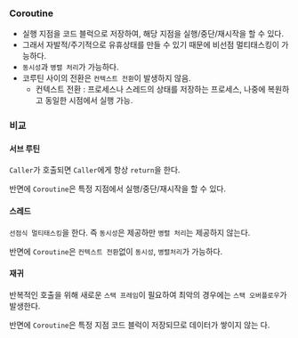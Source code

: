 ### Coroutine
- 실행 지점을 코드 블럭으로 저장하여, 해당 지점을 실행/중단/재시작을 할 수 있다.
- 그래서 자발적/주기적으로 유휴상태를 만들 수 있기 때문에 비선점 멀티태스킹이 가능하다.
- `동시성`과 `병렬 처리`가 가능하다.
- 코루틴 사이의 전환은 `컨텍스트 전환`이 발생하지 않음.
  - 컨텍스트 전환 : 프로세스나 스레드의 상태를 저장하는 프로세스, 나중에 복원하고 동일한 시점에서 실행 가능.

### 비교
#### 서브 루틴
`Caller`가 호출되면 `Caller`에게 항상 `return`을 한다.

반면에 `Coroutine`은 특정 지점에서 실행/중단/재시작을 할 수 있다.

#### 스레드
`선점식 멀티태스킹`을 한다. 즉 `동시성`은 제공하만 `병렬 처리`는 제공하지 않는다.

반면에 `Coroutine`은 `컨텍스트 전환`없이 `동시성`, `병렬처리`가 가능하다.

#### 재귀
반복적인 호출을 위해 새로운 `스택 프레임`이 필요하여 최악의 경우에는 `스택 오버플로우`가 발생한다.

반면에 `Coroutine`은 특정 지점 코드 블럭이 저장되므로 데이터가 쌓이지 않는 다.
